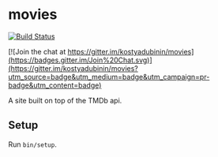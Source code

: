 movies
======

[![Build Status](https://travis-ci.org/kostyadubinin/movies.svg?branch=master)](https://travis-ci.org/kostyadubinin/movies)

[![Join the chat at https://gitter.im/kostyadubinin/movies](https://badges.gitter.im/Join%20Chat.svg)](https://gitter.im/kostyadubinin/movies?utm_source=badge&utm_medium=badge&utm_campaign=pr-badge&utm_content=badge)

A site built on top of the TMDb api.

## Setup

Run `bin/setup`.
